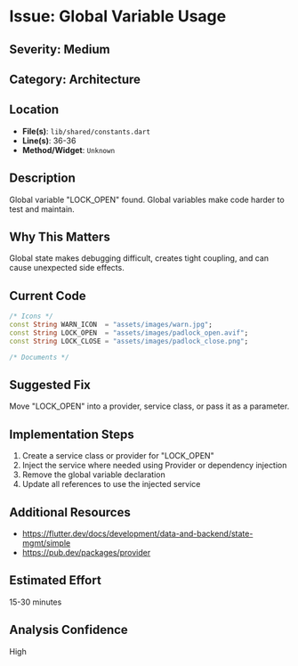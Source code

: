 # Issue: Global Variable Usage

## Severity: Medium

## Category: Architecture

## Location
- **File(s)**: `lib/shared/constants.dart`
- **Line(s)**: 36-36
- **Method/Widget**: `Unknown`

## Description
Global variable "LOCK_OPEN" found. Global variables make code harder to test and maintain.

## Why This Matters
Global state makes debugging difficult, creates tight coupling, and can cause unexpected side effects.

## Current Code
```dart
/* Icons */
const String WARN_ICON  = "assets/images/warn.jpg";
const String LOCK_OPEN  = "assets/images/padlock_open.avif";
const String LOCK_CLOSE = "assets/images/padlock_close.png";

/* Documents */
```

## Suggested Fix
Move "LOCK_OPEN" into a provider, service class, or pass it as a parameter.

## Implementation Steps
1. Create a service class or provider for "LOCK_OPEN"
2. Inject the service where needed using Provider or dependency injection
3. Remove the global variable declaration
4. Update all references to use the injected service

## Additional Resources
- https://flutter.dev/docs/development/data-and-backend/state-mgmt/simple
- https://pub.dev/packages/provider

## Estimated Effort
15-30 minutes

## Analysis Confidence
High
